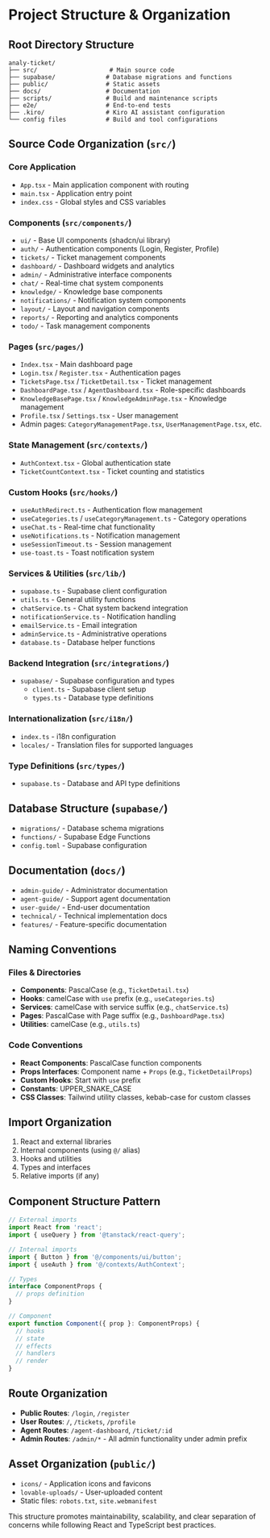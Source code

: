 # Project Structure & Organization

## Root Directory Structure
```
analy-ticket/
├── src/                    # Main source code
├── supabase/              # Database migrations and functions
├── public/                # Static assets
├── docs/                  # Documentation
├── scripts/               # Build and maintenance scripts
├── e2e/                   # End-to-end tests
├── .kiro/                 # Kiro AI assistant configuration
└── config files           # Build and tool configurations
```

## Source Code Organization (`src/`)

### Core Application
- `App.tsx` - Main application component with routing
- `main.tsx` - Application entry point
- `index.css` - Global styles and CSS variables

### Components (`src/components/`)
- `ui/` - Base UI components (shadcn/ui library)
- `auth/` - Authentication components (Login, Register, Profile)
- `tickets/` - Ticket management components
- `dashboard/` - Dashboard widgets and analytics
- `admin/` - Administrative interface components
- `chat/` - Real-time chat system components
- `knowledge/` - Knowledge base components
- `notifications/` - Notification system components
- `layout/` - Layout and navigation components
- `reports/` - Reporting and analytics components
- `todo/` - Task management components

### Pages (`src/pages/`)
- `Index.tsx` - Main dashboard page
- `Login.tsx` / `Register.tsx` - Authentication pages
- `TicketsPage.tsx` / `TicketDetail.tsx` - Ticket management
- `DashboardPage.tsx` / `AgentDashboard.tsx` - Role-specific dashboards
- `KnowledgeBasePage.tsx` / `KnowledgeAdminPage.tsx` - Knowledge management
- `Profile.tsx` / `Settings.tsx` - User management
- Admin pages: `CategoryManagementPage.tsx`, `UserManagementPage.tsx`, etc.

### State Management (`src/contexts/`)
- `AuthContext.tsx` - Global authentication state
- `TicketCountContext.tsx` - Ticket counting and statistics

### Custom Hooks (`src/hooks/`)
- `useAuthRedirect.ts` - Authentication flow management
- `useCategories.ts` / `useCategoryManagement.ts` - Category operations
- `useChat.ts` - Real-time chat functionality
- `useNotifications.ts` - Notification management
- `useSessionTimeout.ts` - Session management
- `use-toast.ts` - Toast notification system

### Services & Utilities (`src/lib/`)
- `supabase.ts` - Supabase client configuration
- `utils.ts` - General utility functions
- `chatService.ts` - Chat system backend integration
- `notificationService.ts` - Notification handling
- `emailService.ts` - Email integration
- `adminService.ts` - Administrative operations
- `database.ts` - Database helper functions

### Backend Integration (`src/integrations/`)
- `supabase/` - Supabase configuration and types
  - `client.ts` - Supabase client setup
  - `types.ts` - Database type definitions

### Internationalization (`src/i18n/`)
- `index.ts` - i18n configuration
- `locales/` - Translation files for supported languages

### Type Definitions (`src/types/`)
- `supabase.ts` - Database and API type definitions

## Database Structure (`supabase/`)
- `migrations/` - Database schema migrations
- `functions/` - Supabase Edge Functions
- `config.toml` - Supabase configuration

## Documentation (`docs/`)
- `admin-guide/` - Administrator documentation
- `agent-guide/` - Support agent documentation
- `user-guide/` - End-user documentation
- `technical/` - Technical implementation docs
- `features/` - Feature-specific documentation

## Naming Conventions

### Files & Directories
- **Components**: PascalCase (e.g., `TicketDetail.tsx`)
- **Hooks**: camelCase with `use` prefix (e.g., `useCategories.ts`)
- **Services**: camelCase with service suffix (e.g., `chatService.ts`)
- **Pages**: PascalCase with Page suffix (e.g., `DashboardPage.tsx`)
- **Utilities**: camelCase (e.g., `utils.ts`)

### Code Conventions
- **React Components**: PascalCase function components
- **Props Interfaces**: Component name + `Props` (e.g., `TicketDetailProps`)
- **Custom Hooks**: Start with `use` prefix
- **Constants**: UPPER_SNAKE_CASE
- **CSS Classes**: Tailwind utility classes, kebab-case for custom classes

## Import Organization
1. React and external libraries
2. Internal components (using `@/` alias)
3. Hooks and utilities
4. Types and interfaces
5. Relative imports (if any)

## Component Structure Pattern
```typescript
// External imports
import React from 'react';
import { useQuery } from '@tanstack/react-query';

// Internal imports
import { Button } from '@/components/ui/button';
import { useAuth } from '@/contexts/AuthContext';

// Types
interface ComponentProps {
  // props definition
}

// Component
export function Component({ prop }: ComponentProps) {
  // hooks
  // state
  // effects
  // handlers
  // render
}
```

## Route Organization
- **Public Routes**: `/login`, `/register`
- **User Routes**: `/`, `/tickets`, `/profile`
- **Agent Routes**: `/agent-dashboard`, `/ticket/:id`
- **Admin Routes**: `/admin/*` - All admin functionality under admin prefix

## Asset Organization (`public/`)
- `icons/` - Application icons and favicons
- `lovable-uploads/` - User-uploaded content
- Static files: `robots.txt`, `site.webmanifest`

This structure promotes maintainability, scalability, and clear separation of concerns while following React and TypeScript best practices.